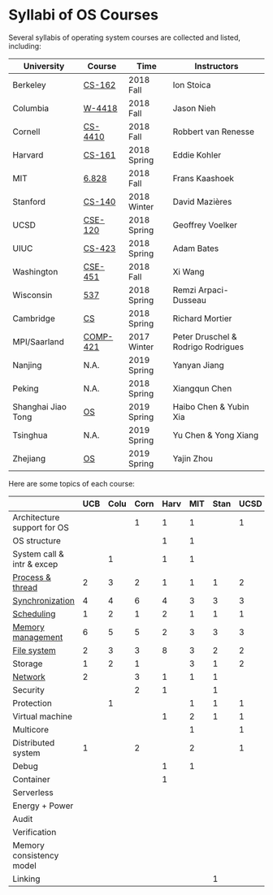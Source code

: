 # Syllabi of OS Courses

Several syllabis of operating system courses are collected and listed, including:

| University | Course | Time | Instructors |
| ---------- | ------ | ---- | -------- |
| Berkeley | [CS-162](https://inst.eecs.berkeley.edu/~cs162/fa18/) | 2018 Fall | Ion Stoica |
| Columbia | [W-4418](http://www.cs.columbia.edu/~nieh/teaching/w4118) | 2018 Fall | Jason Nieh |
| Cornell | [CS-4410](http://www.cs.cornell.edu/courses/cs4410/2018fa/) | 2018 Fall | Robbert van Renesse |
| Harvard | [CS-161](https://read.seas.harvard.edu/cs161-18/) | 2018 Spring | Eddie Kohler |
| MIT | [6.828](https://pdos.csail.mit.edu/6.828/2018/index.html) | 2018 Fall | Frans Kaashoek |
| Stanford | [CS-140](http://www.scs.stanford.edu/18wi-cs140/) | 2018 Winter | David Mazières |
| UCSD | [CSE-120](https://cseweb.ucsd.edu/classes/sp18/cse120-a/) | 2018 Spring | Geoffrey Voelker |
| UIUC | [CS-423](https://courses.engr.illinois.edu/cs423/sp2018/) | 2018 Spring | Adam Bates |
| Washington | [CSE-451](https://courses.cs.washington.edu/courses/cse451/18au/) | 2018 Fall | Xi Wang |
| Wisconsin | [537](http://pages.cs.wisc.edu/~remzi/Classes/537/Spring2018/) | 2018 Spring | Remzi Arpaci-Dusseau |
| Cambridge | [CS](https://www.cl.cam.ac.uk/teaching/1718/OpSystems/) | 2018 Spring | Richard Mortier |
| MPI/Saarland | [COMP-421](http://courses.mpi-sws.org/os-ws17/) | 2017 Winter | Peter Druschel & Rodrigo Rodrigues |
| Nanjing | N.A. | 2019 Spring | Yanyan Jiang |
| Peking | N.A. | 2018 Spring | Xiangqun Chen |
| Shanghai Jiao Tong | [OS](https://ipads.se.sjtu.edu.cn/courses/os) | 2019 Spring | Haibo Chen & Yubin Xia |
| Tsinghua | N.A. | 2019 Spring | Yu Chen & Yong Xiang |
| Zhejiang | [OS](https://yajin.org/os2018fall/) | 2019 Spring | Yajin Zhou |



Here are some topics of each course:

|                                                              | UCB  | Colu | Corn | Harv | MIT  | Stan | UCSD | UIUC | WU   | Wisc | CAM  | MPI  | NJU  | PKU  | SJTU | THU  | ZJU  |
| ------------------------------------------------------------ | ---- | ---- | ---- | ---- | ---- | ---- | ---- | ---- | ---- | ---- | ---- | ---- | ---- | ---- | ---- | ---- | ---- |
| Architecture support for OS                                  |      |      | 1    | 1    | 1    |      | 1    |      | 1    |      |      |      |      | 1    |      |      |      |
| OS structure                                                 |      |      |      | 1    | 1    |      |      | 1    |      |      | 1    | 1    | 1    | 1    | 1    |      | 1    |
| System call & intr & excep                                   |      | 1    |      | 1    | 1    |      |      | 1    | 3    |      |      |      |      | 1    | 3    | 1    | 1    |
| [Process & thread](https://github.com/computer-system-education/os-syllabi/blob/master/modules/process-thread.md) | 2    | 3    | 2    | 1    | 1    | 1    | 2    |      |      | 1    | 1    | 2    | 2    | 1    | 2    | 4    | 3    |
| [Synchronization](https://github.com/computer-system-education/os-syllabi/blob/master/modules/synchronization.md) | 4    | 4    | 6    | 4    | 3    | 3    | 3    | 4    | 1    | 4    |      | 5    | 4    | 3    | 4    | 4    | 6    |
| [Scheduling](https://github.com/computer-system-education/os-syllabi/blob/master/modules/scheduling.md) | 1    | 2    | 1    | 2    | 1    | 1    | 1    | 3    | 1    | 1    | 2    | 1    | 1    | 1    |      | 2    | 2    |
| [Memory management](https://github.com/computer-system-education/os-syllabi/blob/master/modules/memory-management.md) | 6    | 5    | 5    | 2    | 3    | 3    | 3    | 4    | 3    | 3    | 3    | 4    | 1    | 2    | 1    | 6    | 6    |
| [File system](https://github.com/computer-system-education/os-syllabi/blob/master/modules/file-system.md) | 2    | 3    | 3    | 8    | 3    | 2    | 2    | 2    | 3    | 4    | 2    | 4    | 7    | 2    | 6    | 2    | 4    |
| Storage                                                      | 1    | 2    | 1    |      | 3    | 1    | 2    | 3    |      | 1    |      | 2    | 2    | 1    | 1    | 1    | 2    |
| [Network](https://github.com/computer-system-education/os-syllabi/blob/master/modules/network.md) | 2    |      | 3    | 1    | 1    | 1    |      |      | 1    |      |      |      | 1    |      |      |      |      |
| Security                                                     |      |      | 2    | 1    |      | 1    |      | 3    | 1    |      |      |      | 1    |      |      |      | 1    |
| Protection                                                   |      | 1    |      |      | 1    | 1    | 1    | 1    |      |      | 1    |      | 1    |      |      |      |      |
| Virtual machine                                              |      |      |      | 1    | 2    | 1    | 1    | 4    | 2    |      |      | 1    | 1    |      | 3    |      |      |
| Multicore                                                    |      |      |      |      | 1    |      | 1    |      | 1    |      |      | 3    |      |      |      |      |      |
| Distributed system                                           | 1    |      | 2    |      | 2    |      | 1    |      |      |      |      |      | 1    |      |      |      |      |
| Debug                                                        |      |      |      | 1    | 1    |      |      |      |      |      |      |      | 1    |      |      |      |      |
| Container                                                    |      |      |      | 1    |      |      |      |      |      |      |      |      | 1    |      |      |      |      |
| Serverless                                                   |      |      |      |      |      |      |      |      |      |      |      |      |      |      | 1    |      |      |
| Energy + Power                                               |      |      |      |      |      |      |      | 1    |      |      |      |      |      |      |      |      |      |
| Audit                                                        |      |      |      |      |      |      |      | 1    |      |      |      |      |      |      |      |      |      |
| Verification                                                 |      |      |      |      |      |      |      |      | 1    |      |      |      |      |      |      |      |      |
| Memory consistency model                                     |      |      |      |      |      |      |      |      | 1    |      |      |      |      |      |      |      |      |
| Linking                                                      |      |      |      |      |      | 1    |      |      |      |      |      |      | 1    |      |      |      |      |

